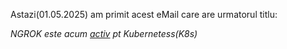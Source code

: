 Astazi(01.05.2025) am primit acest eMail care are urmatorul titlu:

*NGROK este acum [activ](https://stefanache.github.io/MFP-ANAF-RO/NGROK/ngrok_index.html) pt Kubernetess(K8s)*


